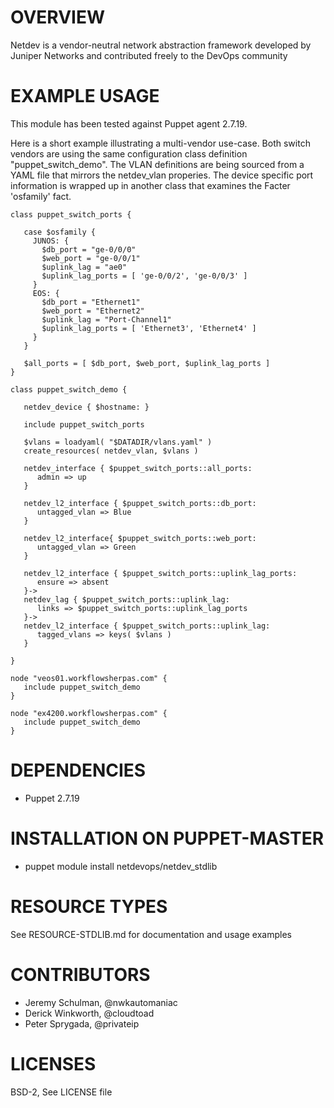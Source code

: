 # OVERVIEW

Netdev is a vendor-neutral network abstraction framework developed by Juniper Networks and contributed freely to the DevOps community

# EXAMPLE USAGE

This module has been tested against Puppet agent 2.7.19.  

Here is a short example illustrating a multi-vendor use-case.  Both switch vendors are using the same configuration class definition "puppet_switch_demo".  The VLAN definitions are being sourced from a YAML file that mirrors the netdev_vlan properies.  The device specific port information is wrapped up in another class that examines the Facter 'osfamily' fact.

~~~~
class puppet_switch_ports {
      
   case $osfamily {
     JUNOS: {
       $db_port = "ge-0/0/0"
       $web_port = "ge-0/0/1"
       $uplink_lag = "ae0"
       $uplink_lag_ports = [ 'ge-0/0/2', 'ge-0/0/3' ]
     }
     EOS: {
       $db_port = "Ethernet1"
       $web_port = "Ethernet2"
       $uplink_lag = "Port-Channel1"
       $uplink_lag_ports = [ 'Ethernet3', 'Ethernet4' ]
     }
   }
      
   $all_ports = [ $db_port, $web_port, $uplink_lag_ports ]      
}

class puppet_switch_demo {
      
   netdev_device { $hostname: }     
   
   include puppet_switch_ports
   
   $vlans = loadyaml( "$DATADIR/vlans.yaml" )
   create_resources( netdev_vlan, $vlans ) 
   
   netdev_interface { $puppet_switch_ports::all_ports:
      admin => up
   }

   netdev_l2_interface { $puppet_switch_ports::db_port:
      untagged_vlan => Blue
   }
   
   netdev_l2_interface{ $puppet_switch_ports::web_port:
      untagged_vlan => Green
   }
   
   netdev_l2_interface { $puppet_switch_ports::uplink_lag_ports: 
      ensure => absent 
   }->   
   netdev_lag { $puppet_switch_ports::uplink_lag:
      links => $puppet_switch_ports::uplink_lag_ports 
   }->   
   netdev_l2_interface { $puppet_switch_ports::uplink_lag: 
      tagged_vlans => keys( $vlans )
   }      
   
}

node "veos01.workflowsherpas.com" {
   include puppet_switch_demo
}

node "ex4200.workflowsherpas.com" { 
   include puppet_switch_demo
}
~~~~
  
# DEPENDENCIES

  * Puppet 2.7.19

# INSTALLATION ON PUPPET-MASTER

  * puppet module install netdevops/netdev_stdlib 

# RESOURCE TYPES

  See RESOURCE-STDLIB.md for documentation and usage examples

# CONTRIBUTORS

  * Jeremy Schulman, @nwkautomaniac
  * Derick Winkworth, @cloudtoad
  * Peter Sprygada, @privateip

# LICENSES

   BSD-2, See LICENSE file
